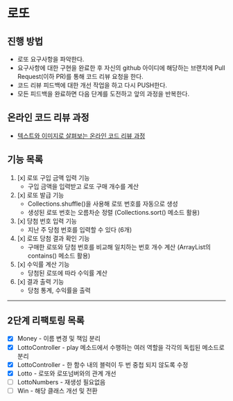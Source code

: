 # 로또

## 진행 방법

* 로또 요구사항을 파악한다.
* 요구사항에 대한 구현을 완료한 후 자신의 github 아이디에 해당하는 브랜치에 Pull Request(이하 PR)를 통해 코드 리뷰 요청을 한다.
* 코드 리뷰 피드백에 대한 개선 작업을 하고 다시 PUSH한다.
* 모든 피드백을 완료하면 다음 단계를 도전하고 앞의 과정을 반복한다.

## 온라인 코드 리뷰 과정

* [텍스트와 이미지로 살펴보는 온라인 코드 리뷰 과정](https://github.com/next-step/nextstep-docs/tree/master/codereview)

## 기능 목록

1. [x] 로또 구입 금액 입력 기능
    - 구입 금액을 입력받고 로또 구매 개수를 계산
2. [x] 로또 발급 기능
    - Collections.shuffle()을 사용해 로또 번호를 자동으로 생성
    - 생성된 로또 번호는 오름차순 정렬 (Collections.sort() 메소드 활용)
3. [x] 당첨 번호 입력 기능
    - 지난 주 당첨 번호를 입력할 수 있다 (6개)
4. [x] 로또 당첨 결과 확인 기능
    - 구매한 로또와 당첨 번호를 비교해 일치하는 번호 개수 계산 (ArrayList의 contains() 메소드 활용)
5. [x] 수익률 계산 기능
    - 당첨된 로또에 따라 수익률 계산
6. [x] 결과 출력 기능
    - 당첨 통계, 수익률을 출력

---

## 2단계 리팩토링 목록

- [x] Money - 이름 변경 및 책임 분리
- [x] LottoController - play 메소드에서 수행하는 여러 역할을 각각의 독립된 메소드로 분리
- [x] LottoController - 한 함수 내의 블럭이 두 번 중첩 되지 않도록 수정
- [x] Lotto - 로또와 로또넘버와의 관계 개선
- [ ] LottoNumbers - 재생성 필요없음
- [ ] Win - 해당 클래스 개선 및 전환
